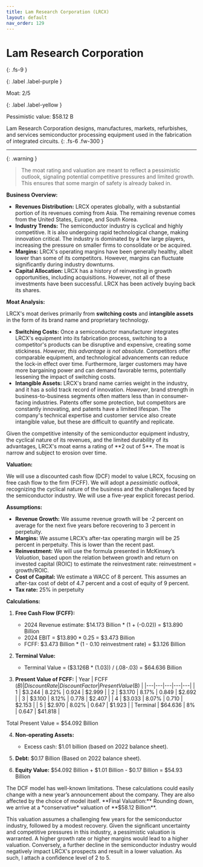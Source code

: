 ```yaml
---
title: Lam Research Corporation (LRCX)
layout: default
nav_order: 129
---
```


# Lam Research Corporation
{: .fs-9 }

{: .label .label-purple }

Moat: 2/5

{: .label .label-yellow }

Pessimistic value: $58.12 B

Lam Research Corporation designs, manufactures, markets, refurbishes, and services semiconductor processing equipment used in the fabrication of integrated circuits.
{: .fs-6 .fw-300 }

---

{: .warning } 
>The moat rating and valuation are meant to reflect a pessimistic outlook, signaling potential competitive pressures and limited growth. This ensures that some margin of safety is already baked in.


**Business Overview:**

* **Revenues Distribution:** LRCX operates globally, with a substantial portion of its revenues coming from Asia. The remaining revenue comes from the United States, Europe, and South Korea. 
* **Industry Trends:** The semiconductor industry is cyclical and highly competitive. It is also undergoing rapid technological change, making innovation critical. The industry is dominated by a few large players, increasing the pressure on smaller firms to consolidate or be acquired.
* **Margins:**  LRCX's operating margins have been generally healthy, albeit lower than some of its competitors. However, margins can fluctuate significantly during industry downturns.
* **Capital Allocation:**  LRCX has a history of reinvesting in growth opportunities, including acquisitions. However, not all of these investments have been successful.  LRCX has been actively buying back its shares.

**Moat Analysis:**

LRCX's moat derives primarily from **switching costs** and **intangible assets** in the form of its brand name and proprietary technology.  

* **Switching Costs:** Once a semiconductor manufacturer integrates LRCX's equipment into its fabrication process, switching to a competitor's products can be disruptive and expensive, creating some stickiness. *However, this advantage is not absolute.*  Competitors offer comparable equipment, and technological advancements can reduce the lock-in effect over time.  Furthermore, larger customers may have more bargaining power and can demand favorable terms, potentially lessening the impact of switching costs.
* **Intangible Assets:** LRCX's brand name carries weight in the industry, and it has a solid track record of innovation.  *However*, brand strength in business-to-business segments often matters less than in consumer-facing industries.  Patents offer some protection, but competitors are constantly innovating, and patents have a limited lifespan.  The company's technical expertise and customer service also create intangible value, but these are difficult to quantify and replicate.  


<callout type="warning">
Given the competitive intensity of the semiconductor equipment industry, the cyclical nature of its revenues, and the limited durability of its advantages, LRCX's moat earns a rating of **2 out of 5**.  The moat is narrow and subject to erosion over time.
</callout>



**Valuation:**

We will use a discounted cash flow (DCF) model to value LRCX, focusing on free cash flow to the firm (FCFF).  We will adopt a *pessimistic outlook*, recognizing the cyclical nature of the business and the challenges faced by the semiconductor industry. We will use a five-year explicit forecast period.

**Assumptions:**

* **Revenue Growth:**  We assume revenue growth will be -2 percent on average for the next five years before recovering to 3 percent in perpetuity.
* **Margins:**  We assume LRCX’s after-tax operating margin will be 25 percent in perpetuity. This is lower than the recent past.
* **Reinvestment:** We will use the formula presented in McKinsey’s *Valuation*, based upon the relation between growth and return on invested capital (ROIC) to estimate the reinvestment rate: reinvestment = growth/ROIC.
* **Cost of Capital:** We estimate a WACC of 8 percent. This assumes an after-tax cost of debt of 4.7 percent and a cost of equity of 9 percent. 
* **Tax rate:** 25% in perpetuity

**Calculations:**

1. **Free Cash Flow (FCFF):**
    * 2024 Revenue estimate: $14.173 Billion * (1 + (-0.02)) = $13.890 Billion
    * 2024 EBIT = $13.890 * 0.25 = $3.473 Billion
    * FCFF: $3.473 Billion * (1 - 0.10 reinvestment rate) = $3.126 Billion
2. **Terminal Value:**
    * Terminal Value = ($3.126B * (1.03)) / (.08-.03) = $64.636 Billion

3. **Present Value of FCFF:**
    | Year | FCFF ($B) | Discount Rate  | Discount Factor | Present Value ($B) |
    |---|---|---|---|---|
    | 1 | $3.244 | 8.22% | 0.924 | $2.999 |
    | 2 | $3.170 | 8.17% | 0.849 | $2.692 |
    | 3 | $3.100 | 8.12% | 0.778 | $2.407 |
    | 4 | $3.033 | 8.07% | 0.710 | $2.153 |
    | 5 | $2.970 | 8.02% | 0.647 | $1.923 |
    | Terminal | $64.636 | 8% | 0.647 | $41.818 |

<callout type="important">
Total Present Value = $54.092 Billion
</callout>


4. **Non-operating Assets:** 
    *  Excess cash: $1.01 billion (based on 2022 balance sheet). 

5. **Debt:** $0.17 Billion (Based on 2022 balance sheet).

6. **Equity Value:** $54.092 Billion + $1.01 Billion - $0.17 Billion = $54.93 Billion



<callout type="note">
The DCF model has well-known limitations. These calculations could easily change with a new year’s announcement about the company. They are also affected by the choice of model itself.
</callout>


<callout type="important">
**Final Valuation:** Rounding down, we arrive at a *conservative* valuation of **$58.12 Billion**. 
</callout>


This valuation assumes a challenging few years for the semiconductor industry, followed by a modest recovery. Given the significant uncertainty and competitive pressures in this industry, a pessimistic valuation is warranted. A higher growth rate or higher margins would lead to a higher valuation. Conversely, a further decline in the semiconductor industry would negatively impact LRCX's prospects and result in a lower valuation. As such, I attach a confidence level of 2 to 5.

